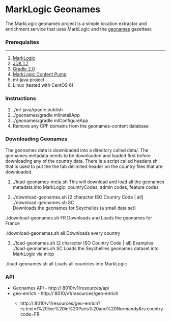 MarkLogic Geonames
==========
The MarkLogic geonames project is a simple location extractor and enrichment service that uses MarkLogic and the [geonames](www.geonames.org) gazetteer.  

### Prerequisites
--------
1. [MarkLogic](http://developer.marklogic.com/products)
2. [JDK 1.7](http://www.oracle.com/technetwork/java/javase/downloads/jdk7-downloads-1880260.html) 
3. [Gradle 2.0](http://www.gradle.org/downloads)
4. [MarkLogic Content Pump](http://developer.marklogic.com/products)
5. ml-java project
6. Linux (tested with CentOS 6)

### Instructions
1. ./ml-java/gradle publish
2. ./geonames/gradle mlInstallApp
3. ./geonames/gradle mlConfigureApp
4. Remove any CPF domains from the geonames-content database

### Downloading Geonames
The geonames data is downloaded into a directory called data/.  The geonames metadata needs to be downloaded and loaded first before downloading any of the country data.  There is a script called headers.sh that is used to put the the tab delimited header on the country files that are downloaded.  

1) ./load-geonames-meta.sh
This will download and load all the geonames metadata into MarkLogic: countryCodes, admin codes, feature codes

2) ./download-geonames.sh [2 character ISO Country Code | all]
./download-geonames.sh SC  
Downloads the geonames for Seychelles (a small data set)

./download-geonames.sh FR
Downloads and Loads the geonames for France

./download-geonames.sh all
Downloads every country

3) ./load-geonames.sh [2 character ISO Country Code | all]
Examples:
./load-geonames.sh SC 
Loads the Seychellles geonames dataset into MarkLogic via mlcp

./load-geonames.sh all
Loads all countries into MarkLogic

### API
* Geonames API - http://<HOST>:8010/v1/resources/api
* geo-enrich - http://<host>:8010/v1/resources/geo-enrich
  * http://<host>:8010/v1/resources/geo-enrich?rs:text=I%20live%20in%20Paris%20and%20Normandy&rs:country-code=FR
